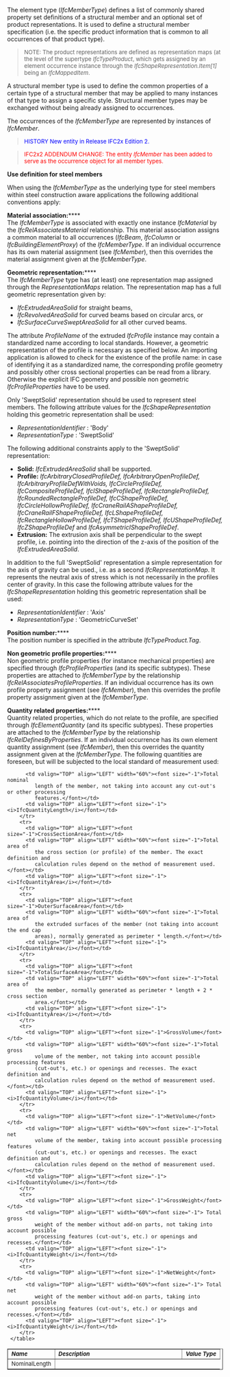 ﻿The element type (_IfcMemberType_) defines a list of commonly shared property set definitions of a structural member and an optional set of product representations. It is used to define a structural member specification (i.e. the specific product information that is common to all occurrences of that product type).

> <font size="-1">NOTE: The product representations are defined as
		  representation maps (at the level of the supertype <i>IfcTypeProduct</i>, which
		  gets assigned by an element occurrence instance through the
		  <i>IfcShapeRepresentation.Item[1]</i> being an
		  <i>IfcMappedItem</i>.</font>
>

A structural member type is used to define the common properties of a certain type of a structural member that may be applied to many instances of that type to assign a specific style. Structural member types may be exchanged without being already assigned to occurrences.

The occurrences of the _IfcMemberType_ are represented by instances of _IfcMember_.

> <font color="#0000FF" size="-1">HISTORY New entity in Release IFC2x
		  Edition 2.</font>
>

> <font color="#FF0000" size="-1">IFC2x2 ADDENDUM CHANGE: The
		entity <i>IfcMember</i> has been added to serve as the occurrence object for
		all member types.</font>

**Use definition for steel members**

When using the _IfcMemberType_ as the underlying type for steel members within steel construction aware applications the following additional conventions apply:

**Material association:******  
The _IfcMemberType_ is associated with exactly one instance _IfcMaterial_ by the _IfcRelAssociatesMaterial_ relationship. This material association assigns a common material to all occurrences (_IfcBeam_, _IfcColumn_ or _IfcBuildingElementProxy_) of the _IfcMemberType_. If an individual occurrence has its own material assignment (see _IfcMember_), then this overrides the material assignment given at the _IfcMemberType_.

**Geometric representation:******  
The _IfcMemberType_ type has (at least) one representation map assigned through the _RepresentationMaps_ relation. The representation map has a full geometric representation given by:

*  _IfcExtrudedAreaSolid_ for straight beams,
* _IfcRevolvedAreaSolid_ for curved beams based on circular arcs, or 
* _IfcSurfaceCurveSweptAreaSolid_ for all other curved beams. 

The attribute _ProfileName_ of the extruded _IfcProfile_ instance may contain a standardized name according to local standards. However, a geometric representation of the profile is necessary as specified below. An importing application is allowed to check for the existence of the profile name: in case of identifying it as a standardized name, the corresponding profile geometry and possibly other cross sectional properties can be read from a library. Otherwise the explicit IFC geometry and possible non geometric _IfcProfileProperties_ have to be used.

Only 'SweptSolid' representation should be used to represent steel members. The following attribute values for the _IfcShapeRepresentation_ holding this geometric representation shall be used:

* _RepresentationIdentifier_ : 'Body'
* _RepresentationType_ : 'SweptSolid'

The following additional constraints apply to the 'SweptSolid' representation:

* **Solid:** _IfcExtrudedAreaSolid_ shall be supported.
* **Profile:** _IfcArbitraryClosedProfileDef, IfcArbitraryOpenProfileDef, IfcArbitraryProfileDefWithVoids, IfcCircleProfileDef, IfcCompositeProfileDef, IfcIShapeProfileDef, IfcRectangleProfileDef, IfcRoundedRectangleProfileDef, IfcCShapeProfileDef, IfcCircleHollowProfileDef, IfcCraneRailAShapeProfileDef, IfcCraneRailFShapeProfileDef, IfcLShapeProfileDef, IfcRectangleHollowProfileDef, IfcTShapeProfileDef, IfcUShapeProfileDef, IfcZShapeProfileDef_ and _IfcAsymmetricIShapeProfileDef_.
* **Extrusion:** The extrusion axis shall be perpendicular to the swept profile, i.e. pointing into the direction of the z-axis of the position of the _IfcExtrudedAreaSolid_.

In addition to the full 'SweptSolid' representation a simple representation for the axis of gravity can be used., i.e. as a second _IfcRepresentationMap_. It represents the neutral axis of stress which is not necessarily in the profiles center of gravity. In this case the following attribute values for the _IfcShapeRepresentation_ holding this geometric representation shall be used:

* _RepresentationIdentifier_ : 'Axis'
* _RepresentationType_ : 'GeometricCurveSet'

**Position number:******  
The position number is specified in the attribute _IfcTypeProduct.Tag_.

**Non geometric profile properties:******  
Non geometric profile properties (for instance mechanical properties) are specified through _IfcProfileProperties_ (and its specific subtypes). These properties are attached to _IfcMemberType_ by the relationship _IfcRelAssociatesProfileProperties_. If an individual occurrence has its own profile property assignment (see _IfcMember_), then this overrides the profile property assignment given at the _IfcMemberType_.

**Quantity related properties:******  
Quantity related properties, which do not relate to the profile, are specified through _IfcElementQuantity_ (and its specific subtypes). These properties are attached to the _IfcMemberType_ by the relationship _IfcRelDefinesByProperties_. If an individual occurrence has its own element quantity assignment (see _IfcMember_), then this overrides the quantity assignment given at the _IfcMemberType_. The following quantities are foreseen, but will be subjected to the local standard of measurement used:

<table cellpadding="2" cellspacing="2" border="1"> 
		<tr valign="TOP"> 
		  <td valign="TOP" align="LEFT"><font size="-1"><i><b>Name</b></i></font></td> 
		  <td valign="TOP" align="LEFT" width="60%"><font size="-1"><i><b>Description</b></i></font></td> 
		  <td valign="TOP" align="LEFT"><font size="-1"><i><b>Value
			 Type</b></i></font></td> 
		</tr> 
		<tr> 
		  <td valign="TOP" align="LEFT"><font size="-1">NominalLength</font></td>
		  
		  <td valign="TOP" align="LEFT" width="60%"><font size="-1">Total nominal
			 length of the member, not taking into account any cut-out's or other processing
			 features.</font></td> 
		  <td valign="TOP" align="LEFT"><font size="-1"><i>IfcQuantityLength</i></font></td> 
		</tr> 
		<tr> 
		  <td valign="TOP" align="LEFT"><font size="-1">CrossSectionArea</font></td> 
		  <td valign="TOP" align="LEFT" width="60%"><font size="-1">Total area of
			 the cross section (or profile) of the member. The exact definition and
			 calculation rules depend on the method of measurement used.</font></td> 
		  <td valign="TOP" align="LEFT"><font size="-1"><i>IfcQuantityArea</i></font></td> 
		</tr> 
		<tr> 
		  <td valign="TOP" align="LEFT"><font size="-1">OuterSurfaceArea</font></td> 
		  <td valign="TOP" align="LEFT" width="60%"><font size="-1">Total area of
			 the extruded surfaces of the member (not taking into account the end cap
			 areas), normally generated as perimeter * length.</font></td> 
		  <td valign="TOP" align="LEFT"><font size="-1"><i>IfcQuantityArea</i></font></td> 
		</tr> 
		<tr> 
		  <td valign="TOP" align="LEFT"><font size="-1">TotalSurfaceArea</font></td> 
		  <td valign="TOP" align="LEFT" width="60%"><font size="-1">Total area of
			 the member, normally generated as perimeter * length + 2 * cross section
			 area.</font></td> 
		  <td valign="TOP" align="LEFT"><font size="-1"><i>IfcQuantityArea</i></font></td> 
		</tr> 
		<tr> 
		  <td valign="TOP" align="LEFT"><font size="-1">GrossVolume</font></td> 
		  <td valign="TOP" align="LEFT" width="60%"><font size="-1">Total gross
			 volume of the member, not taking into account possible processing features
			 (cut-out's, etc.) or openings and recesses. The exact definition and
			 calculation rules depend on the method of measurement used.</font></td> 
		  <td valign="TOP" align="LEFT"><font size="-1"><i>IfcQuantityVolume</i></font></td> 
		</tr> 
		<tr> 
		  <td valign="TOP" align="LEFT"><font size="-1">NetVolume</font></td> 
		  <td valign="TOP" align="LEFT" width="60%"><font size="-1">Total net
			 volume of the member, taking into account possible processing features
			 (cut-out's, etc.) or openings and recesses. The exact definition and
			 calculation rules depend on the method of measurement used.</font></td> 
		  <td valign="TOP" align="LEFT"><font size="-1"><i>IfcQuantityVolume</i></font></td> 
		</tr> 
		<tr> 
		  <td valign="TOP" align="LEFT"><font size="-1">GrossWeight</font></td> 
		  <td valign="TOP" align="LEFT" width="60%"><font size="-1"> Total gross
			 weight of the member without add-on parts, not taking into account possible
			 processing features (cut-out's, etc.) or openings and recesses.</font></td> 
		  <td valign="TOP" align="LEFT"><font size="-1"><i>IfcQuantityWeight</i></font></td> 
		</tr> 
		<tr> 
		  <td valign="TOP" align="LEFT"><font size="-1">NetWeight</font></td> 
		  <td valign="TOP" align="LEFT" width="60%"><font size="-1"> Total net
			 weight of the member without add-on parts, taking into account possible
			 processing features (cut-out's, etc.) or openings and recesses.</font></td> 
		  <td valign="TOP" align="LEFT"><font size="-1"><i>IfcQuantityWeight</i></font></td> 
		</tr> 
	 </table>